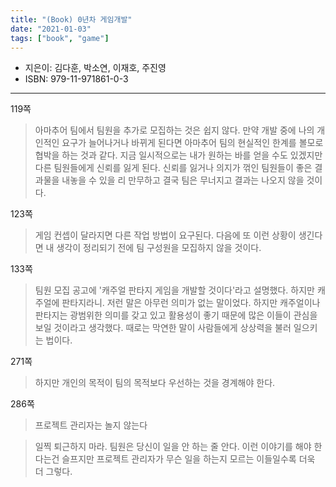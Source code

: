 ```yaml
---
title: "(Book) 0년차 게임개발"
date: "2021-01-03"
tags: ["book", "game"]
---
```


- 지은이: 김다훈, 박소연, 이재호, 주진영
- ISBN: 979-11-971861-0-3

---

<!--more-->

119쪽

> 아마추어 팀에서 팀원을 추가로 모집하는 것은 쉽지 않다. 만약 개발 중에 나의 개인적인 요구가 늘어나거나 바뀌게 된다면 아마추어 팀의 현실적인 한계를 볼모로 협박을 하는 것과 같다. 지금 일시적으로는 내가 원하는 바를 얻을 수도 있겠지만 다른 팀원들에게 신뢰를 잃게 된다. 신뢰를 잃거나 의지가 꺾인 팀원들이 좋은 결과물을 내놓을 수 있을 리 만무하고 결국 팀은 무너지고 결과는 나오지 않을 것이다.

123쪽

> 게임 컨셉이 달라지면 다른 작업 방법이 요구된다. 다음에 또 이런 상황이 생긴다면 내 생각이 정리되기 전에 팀 구성원을 모집하지 않을 것이다.

133쪽

> 팀원 모집 공고에 '캐주얼 판타지 게임을 개발할 것이다'라고 설명했다. 하지만 캐주얼에 판타지라니. 저런 말은 아무런 의미가 없는 말이었다. 하지만 캐주얼이나 판타지는 광범위한 의미를 갖고 있고 활용성이 좋기 때문에 많은 이들이 관심을 보일 것이라고 생각했다. 때로는 막연한 말이 사람들에게 상상력을 불러 일으키는 법이다.

271쪽

> 하지만 개인의 목적이 팀의 목적보다 우선하는 것을 경계해야 한다.

286쪽

> 프로젝트 관리자는 놀지 않는다

> 일찍 퇴근하지 마라. 팀원은 당신이 일을 안 하는 줄 안다. 이런 이야기를 해야 한다는건 슬프지만 프로젝트 관리자가 무슨 일을 하는지 모르는 이들일수록 더욱 더 그렇다.